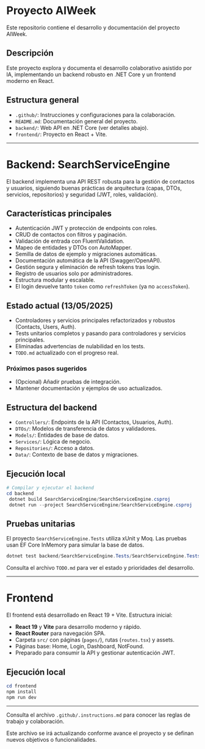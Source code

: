# Proyecto AIWeek

Este repositorio contiene el desarrollo y documentación del proyecto AIWeek.

## Descripción

Este proyecto explora y documenta el desarrollo colaborativo asistido por IA, implementando un backend robusto en .NET Core y un frontend moderno en React.

## Estructura general

- `.github/`: Instrucciones y configuraciones para la colaboración.
- `README.md`: Documentación general del proyecto.
- `backend/`: Web API en .NET Core (ver detalles abajo).
- `frontend/`: Proyecto en React + Vite.

---

# Backend: SearchServiceEngine

El backend implementa una API REST robusta para la gestión de contactos y usuarios, siguiendo buenas prácticas de arquitectura (capas, DTOs, servicios, repositorios) y seguridad (JWT, roles, validación).

## Características principales
- Autenticación JWT y protección de endpoints con roles.
- CRUD de contactos con filtros y paginación.
- Validación de entrada con FluentValidation.
- Mapeo de entidades y DTOs con AutoMapper.
- Semilla de datos de ejemplo y migraciones automáticas.
- Documentación automática de la API (Swagger/OpenAPI).
- Gestión segura y eliminación de refresh tokens tras login.
- Registro de usuarios solo por administradores.
- Estructura modular y escalable.
- El login devuelve tanto `token` como `refreshToken` (ya no `accessToken`).

## Estado actual (13/05/2025)
- Controladores y servicios principales refactorizados y robustos (Contacts, Users, Auth).
- Tests unitarios completos y pasando para controladores y servicios principales.
- Eliminadas advertencias de nulabilidad en los tests.
- `TODO.md` actualizado con el progreso real.

### Próximos pasos sugeridos
- (Opcional) Añadir pruebas de integración.
- Mantener documentación y ejemplos de uso actualizados.

## Estructura del backend
- `Controllers/`: Endpoints de la API (Contactos, Usuarios, Auth).
- `DTOs/`: Modelos de transferencia de datos y validadores.
- `Models/`: Entidades de base de datos.
- `Services/`: Lógica de negocio.
- `Repositories/`: Acceso a datos.
- `Data/`: Contexto de base de datos y migraciones.

## Ejecución local

```powershell
# Compilar y ejecutar el backend
cd backend
 dotnet build SearchServiceEngine/SearchServiceEngine.csproj
 dotnet run --project SearchServiceEngine/SearchServiceEngine.csproj
```

## Pruebas unitarias

El proyecto `SearchServiceEngine.Tests` utiliza xUnit y Moq. Las pruebas usan EF Core InMemory para simular la base de datos.

```powershell
dotnet test backend/SearchServiceEngine.Tests/SearchServiceEngine.Tests.csproj
```

Consulta el archivo `TODO.md` para ver el estado y prioridades del desarrollo.

---

# Frontend

El frontend está desarrollado en React 19 + Vite. Estructura inicial:

- **React 19** y **Vite** para desarrollo moderno y rápido.
- **React Router** para navegación SPA.
- Carpeta `src/` con páginas (`pages/`), rutas (`routes.tsx`) y assets.
- Páginas base: Home, Login, Dashboard, NotFound.
- Preparado para consumir la API y gestionar autenticación JWT.

## Ejecución local

```powershell
cd frontend
npm install
npm run dev
```

---

Consulta el archivo `.github/.instructions.md` para conocer las reglas de trabajo y colaboración.

Este archivo se irá actualizando conforme avance el proyecto y se definan nuevos objetivos o funcionalidades.
